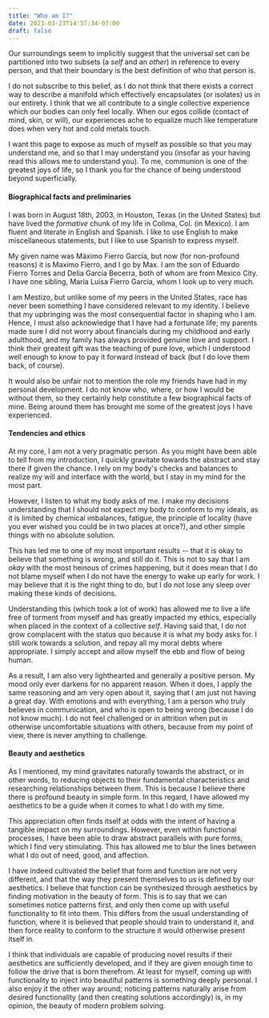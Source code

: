 ```yaml
---
title: "Who am I?"
date: 2023-03-23T14:57:34-07:00
draft: false
---
```


Our surroundings seem to implicitly suggest that the universal set can be partitioned into two subsets (a _self_ and an _other_) in reference to every person, and that their boundary is the best definition of who that person is.

I do not subscribe to this belief, as I do not think that there exists a correct way to describe a manifold which effectively encapsulates (or isolates) us in our entirety. I think that we all contribute to a single collective experience which our bodies can only feel locally. When our egos collide (contact of mind, skin, or will), our experiences ache to equalize much like temperature does when very hot and cold metals touch.

I want this page to expose as much of myself as possible so that you may understand me, and so that I may understand you (insofar as your having read this allows me to understand you). To me, communion is one of the greatest joys of life, so I thank you for the chance of being understood beyond superficially.

#### Biographical facts and preliminaries

I was born in August 18th, 2003, in Houston, Texas (in the United States) but have lived the _formative_ chunk of my life in Colima, Col. (in Mexico). I am fluent and literate in English and Spanish. I like to use English to make miscellaneous statements, but I like to use Spanish to express myself.

My given name was Máximo Fierro García, but now (for non-profound reasons) it is Maximo Fierro, and I go by Max. I am the son of Eduardo Fierro Torres and Delia García Becerra, both of whom are from Mexico City. I have one sibling, María Luisa Fierro García, whom I look up to very much.

I am Mestizo, but unlike some of my peers in the United States, race has never been something I have considered relevant to my identity. I believe that my upbringing was the most consequential factor in shaping who I am. Hence, I must also acknowledge that I have had a fortunate life; my parents made sure I did not worry about financials during my childhood and early adulthood, and my family has always provided genuine love and support. I think their greatest gift was the teaching of pure love, which I understood well enough to know to pay it forward instead of back (but I do love them back, of course).

It would also be unfair not to mention the role my friends have had in my personal development. I do not know who, where, or how I would be without them, so they certainly help constitute a few biographical facts of mine. Being around them has brought me some of the greatest joys I have experienced.

#### Tendencies and ethics

At my core, I am not a very pragmatic person. As you might have been able to tell from my introduction, I quickly gravitate towards the abstract and stay there if given the chance. I rely on my body's checks and balances to realize my will and interface with the world, but I stay in my mind for the most part.

However, I listen to what my body asks of me. I make my decisions understanding that I should not expect my body to conform to my ideals, as it is limited by chemical imbalances, fatigue, the principle of locality (have you ever wished you could be in two places at once?), and other simple things with no absolute solution.

This has led me to one of my most important results -- that it is okay to believe that something is wrong, and still do it. This is not to say that I am _okay_ with the most heinous of crimes happening, but it does mean that I do not blame myself when I do not have the energy to wake up early for work. I may believe that it is the right thing to do, but I do not lose any sleep over making these kinds of decisions.

Understanding this (which took a lot of work) has allowed me to live a life free of torment from myself and has greatly impacted my ethics, especially when placed in the context of a collective _self_. Having said that, I do not grow complacent with the status quo because it is what my body asks for. I still work towards a solution, and repay all my moral debts where appropriate. I simply accept and allow myself the ebb and flow of being human.

As a result, I am also very lighthearted and generally a positive person. My mood only ever darkens for no apparent reason. When it does, I apply the same reasoning and am very open about it, saying that I am just not having a great day. With emotions and with everything, I am a person who truly believes in communication, and who is open to being wrong (because I do not know much). I do not feel challenged or in attrition when put in otherwise uncomfortable situations with others, because from my point of view, there is never anything to challenge.

#### Beauty and aesthetics

As I mentioned, my mind gravitates naturally towards the abstract, or in other words, to reducing objects to their fundamental characteristics and researching relationships between them. This is because I believe there there is profound beauty in simple form. In this regard, I have allowed my aesthetics to be a guide when it comes to what I do with my time.

This appreciation often finds itself at odds with the intent of having a tangible impact on my surroundings. However, even within functional processes, I have been able to draw abstract parallels with pure forms, which I find very stimulating. This has allowed me to blur the lines between what I do out of need, good, and affection.

I have indeed cultivated the belief that form and function are not very different, and that the way they present themselves to us is defined by our aesthetics. I believe that function can be synthesized through aesthetics by finding motivation in the beauty of form. This is to say that we can sometimes notice patterns first, and only then come up with useful functionality to fit into them. This differs from the usual understanding of function, where it is believed that people should train to understand it, and then force reality to conform to the structure it would otherwise present itself in.

I think that individuals are capable of producing novel results if their aesthetics are sufficiently developed, and if they are given enough time to follow the drive that is born therefrom. At least for myself, coming up with functionality to inject into beautiful patterns is something deeply personal. I also enjoy it the other way around; noticing patterns naturally arise from desired functionality (and then creating solutions accordingly) is, in my opinion, the beauty of modern problem solving.
